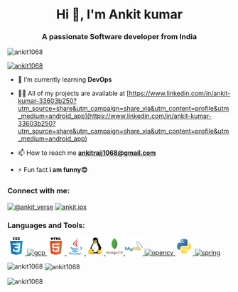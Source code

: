 <h1 align="center">Hi 👋, I'm Ankit kumar</h1>
<h3 align="center">A passionate Software developer from India</h3>

<p align="left"> <img src="https://komarev.com/ghpvc/?username=ankit1068&label=Profile%20views&color=0e75b6&style=flat" alt="ankit1068" /> </p>

<p align="left"> <a href="https://github.com/ryo-ma/github-profile-trophy"><img src="https://github-profile-trophy.vercel.app/?username=ankit1068" alt="ankit1068" /></a> </p>

- 🌱 I’m currently learning **DevOps**

- 👨‍💻 All of my projects are available at [https://www.linkedin.com/in/ankit-kumar-33603b250?utm_source=share&utm_campaign=share_via&utm_content=profile&utm_medium=android_app](https://www.linkedin.com/in/ankit-kumar-33603b250?utm_source=share&utm_campaign=share_via&utm_content=profile&utm_medium=android_app)

- 📫 How to reach me **ankitrajj1068@gmail.com**

- ⚡ Fun fact **i am funny😊**

<h3 align="left">Connect with me:</h3>
<p align="left">
<a href="https://twitter.com/@ankit_verse" target="blank"><img align="center" src="https://raw.githubusercontent.com/rahuldkjain/github-profile-readme-generator/master/src/images/icons/Social/twitter.svg" alt="@ankit_verse" height="30" width="40" /></a>
<a href="https://instagram.com/ankit.iox" target="blank"><img align="center" src="https://raw.githubusercontent.com/rahuldkjain/github-profile-readme-generator/master/src/images/icons/Social/instagram.svg" alt="ankit.iox" height="30" width="40" /></a>
</p>

<h3 align="left">Languages and Tools:</h3>
<p align="left"> <a href="https://www.w3schools.com/css/" target="_blank" rel="noreferrer"> <img src="https://raw.githubusercontent.com/devicons/devicon/master/icons/css3/css3-original-wordmark.svg" alt="css3" width="40" height="40"/> </a> <a href="https://cloud.google.com" target="_blank" rel="noreferrer"> <img src="https://www.vectorlogo.zone/logos/google_cloud/google_cloud-icon.svg" alt="gcp" width="40" height="40"/> </a> <a href="https://www.w3.org/html/" target="_blank" rel="noreferrer"> <img src="https://raw.githubusercontent.com/devicons/devicon/master/icons/html5/html5-original-wordmark.svg" alt="html5" width="40" height="40"/> </a> <a href="https://www.java.com" target="_blank" rel="noreferrer"> <img src="https://raw.githubusercontent.com/devicons/devicon/master/icons/java/java-original.svg" alt="java" width="40" height="40"/> </a> <a href="https://www.linux.org/" target="_blank" rel="noreferrer"> <img src="https://raw.githubusercontent.com/devicons/devicon/master/icons/linux/linux-original.svg" alt="linux" width="40" height="40"/> </a> <a href="https://www.mongodb.com/" target="_blank" rel="noreferrer"> <img src="https://raw.githubusercontent.com/devicons/devicon/master/icons/mongodb/mongodb-original-wordmark.svg" alt="mongodb" width="40" height="40"/> </a> <a href="https://www.mysql.com/" target="_blank" rel="noreferrer"> <img src="https://raw.githubusercontent.com/devicons/devicon/master/icons/mysql/mysql-original-wordmark.svg" alt="mysql" width="40" height="40"/> </a> <a href="https://opencv.org/" target="_blank" rel="noreferrer"> <img src="https://www.vectorlogo.zone/logos/opencv/opencv-icon.svg" alt="opencv" width="40" height="40"/> </a> <a href="https://www.python.org" target="_blank" rel="noreferrer"> <img src="https://raw.githubusercontent.com/devicons/devicon/master/icons/python/python-original.svg" alt="python" width="40" height="40"/> </a> <a href="https://spring.io/" target="_blank" rel="noreferrer"> <img src="https://www.vectorlogo.zone/logos/springio/springio-icon.svg" alt="spring" width="40" height="40"/> </a> </p>

<p><img align="left" src="https://github-readme-stats.vercel.app/api/top-langs?username=ankit1068&show_icons=true&locale=en&layout=compact" alt="ankit1068" /></p>

<p>&nbsp;<img align="center" src="https://github-readme-stats.vercel.app/api?username=ankit1068&show_icons=true&locale=en" alt="ankit1068" /></p>

<p><img align="center" src="https://github-readme-streak-stats.herokuapp.com/?user=ankit1068&" alt="ankit1068" /></p>
